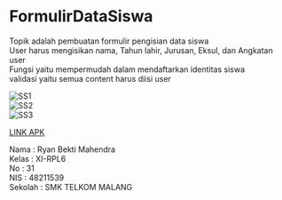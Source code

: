 # FormulirDataSiswa<br>
Topik adalah pembuatan formulir pengisian data siswa<br>
User harus mengisikan nama, Tahun lahir, Jurusan, Eksul, dan Angkatan user<br>
Fungsi yaitu mempermudah dalam mendaftarkan identitas siswa<br>
validasi yaitu semua content harus diisi user<br>

![SS1](https://docs.google.com/uc?id=0B8w2AZUEmJ9fQmlmb2c3a2dHeG8)<br>
![SS2](https://docs.google.com/uc?id=0B8w2AZUEmJ9fSUlhY3pYdWM5Zlk)<br>
![SS3](https://docs.google.com/uc?id=0B8w2AZUEmJ9fSjVIZkMwdHpkSWs)<br>

[LINK APK](https://docs.google.com/uc?id=0B8w2AZUEmJ9fOE5qeFB5c1BPWGM)<br>

Nama : Ryan Bekti Mahendra<br>
Kelas : XI-RPL6<br>
No : 31<br>
NIS : 48211539<br>
Sekolah : SMK TELKOM MALANG<br>
